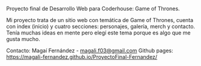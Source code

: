 Proyecto final de Desarrollo Web para Coderhouse: Game of Thrones.

Mi proyecto trata de un sitio web con temática de Game of Thrones, cuenta con index (inicio) y cuatro secciones: personajes, galería, merch y contacto. 
Tenía muchas ideas en mente pero elegí este tema porque es algo que me gusta mucho.

Contacto: Magaí Fernández - magali.f03@gmail.com
Github pages: https://magali-fernandez.github.io/ProyectoFinal-Fernandez/
